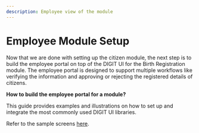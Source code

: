 ```yaml
---
description: Employee view of the module
---
```


# Employee Module Setup

Now that we are done with setting up the citizen module, the next step is to build the employee portal on top of the DIGIT UI for the Birth Registration module. The employee portal is designed to support multiple workflows like verifying the information and approving or rejecting the registered details of citizens.

**How to build the employee portal for a module?**



This guide provides examples and illustrations on how to set up and integrate the most commonly used DIGIT UI libraries.

Refer to the sample screens [here](../citizen-module-setup/sample-screenshots.md).

